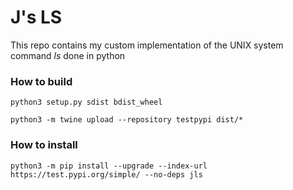 # J's LS

This repo contains my custom implementation of the UNIX system command *ls*
done in python

### How to build

```shell script
python3 setup.py sdist bdist_wheel

python3 -m twine upload --repository testpypi dist/*

```

### How to install

```
python3 -m pip install --upgrade --index-url https://test.pypi.org/simple/ --no-deps jls
```